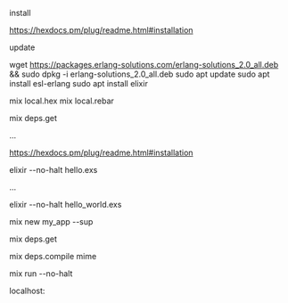 install

https://hexdocs.pm/plug/readme.html#installation

update

wget https://packages.erlang-solutions.com/erlang-solutions_2.0_all.deb && sudo dpkg -i erlang-solutions_2.0_all.deb
sudo apt update
sudo apt install esl-erlang
sudo apt install elixir 

mix local.hex
mix local.rebar

mix deps.get


...

https://hexdocs.pm/plug/readme.html#installation

elixir --no-halt hello.exs


...



elixir --no-halt hello_world.exs

mix new my_app --sup

mix deps.get

mix deps.compile mime



mix run --no-halt 


localhost:
